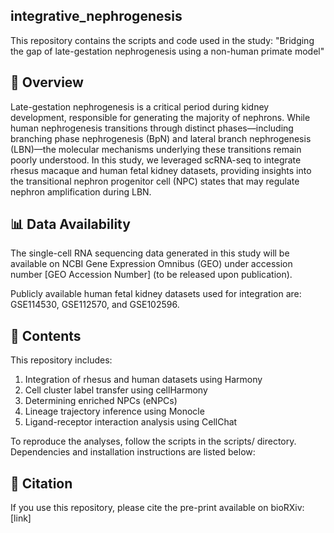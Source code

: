 ## integrative_nephrogenesis
This repository contains the scripts and code used in the study:
"Bridging the gap of late-gestation nephrogenesis using a non-human primate model"

## 📖 Overview
Late-gestation nephrogenesis is a critical period during kidney development, responsible for generating the majority of nephrons. While human nephrogenesis transitions through distinct phases—including branching phase nephrogenesis (BpN) and lateral branch nephrogenesis (LBN)—the molecular mechanisms underlying these transitions remain poorly understood. In this study, we leveraged scRNA-seq to integrate rhesus macaque and human fetal kidney datasets, providing insights into the transitional nephron progenitor cell (NPC) states that may regulate nephron amplification during LBN.

## 📊 Data Availability
The single-cell RNA sequencing data generated in this study will be available on NCBI Gene Expression Omnibus (GEO) under accession number [GEO Accession Number] (to be released upon publication).

Publicly available human fetal kidney datasets used for integration are: GSE114530, GSE112570, and GSE102596.

## 📂 Contents
This repository includes:
1. Integration of rhesus and human datasets using Harmony
2. Cell cluster label transfer using cellHarmony
3. Determining enriched NPCs (eNPCs)
4. Lineage trajectory inference using Monocle
5. Ligand-receptor interaction analysis using CellChat

To reproduce the analyses, follow the scripts in the scripts/ directory. Dependencies and installation instructions are listed below:

## 📜 Citation
If you use this repository, please cite the pre-print available on bioRXiv: [link]
